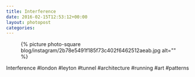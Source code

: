 ```yaml
---
title: Interference
date: 2016-02-15T12:53:12+00:00
layout: photopost
categories:
---
```


<figure class="photo photo--square">
  {% picture photo-square blog/instagram/2b78e5491f185f73c402f6462512aeab.jpg alt="" %}
</figure>

Interference
#london #leyton #tunnel #architecture #running #art #patterns
